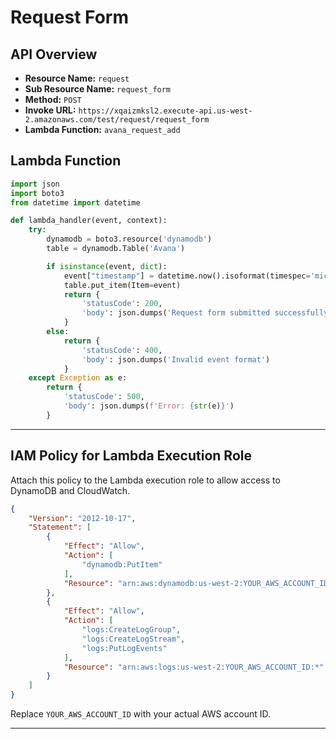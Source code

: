 # Request Form

## API Overview

- **Resource Name:** `request`
- **Sub Resource Name:** `request_form`
- **Method:** `POST`
- **Invoke URL:** `https://xqaizmksl2.execute-api.us-west-2.amazonaws.com/test/request/request_form`
- **Lambda Function:** `avana_request_add`



## **Lambda Function**

```python
import json
import boto3
from datetime import datetime

def lambda_handler(event, context):
    try:
        dynamodb = boto3.resource('dynamodb')
        table = dynamodb.Table('Avana')

        if isinstance(event, dict):
            event["timestamp"] = datetime.now().isoformat(timespec='microseconds')
            table.put_item(Item=event)
            return {
                'statusCode': 200,
                'body': json.dumps('Request form submitted successfully!')
            }
        else:
            return {
                'statusCode': 400,
                'body': json.dumps('Invalid event format')
            }
    except Exception as e:
        return {
            'statusCode': 500,
            'body': json.dumps(f'Error: {str(e)}')
        }
```
---

## **IAM Policy for Lambda Execution Role**

Attach this policy to the Lambda execution role to allow access to DynamoDB and CloudWatch.

```json
{
    "Version": "2012-10-17",
    "Statement": [
        {
            "Effect": "Allow",
            "Action": [
                "dynamodb:PutItem"
            ],
            "Resource": "arn:aws:dynamodb:us-west-2:YOUR_AWS_ACCOUNT_ID:table/Avana"
        },
        {
            "Effect": "Allow",
            "Action": [
                "logs:CreateLogGroup",
                "logs:CreateLogStream",
                "logs:PutLogEvents"
            ],
            "Resource": "arn:aws:logs:us-west-2:YOUR_AWS_ACCOUNT_ID:*"
        }
    ]
}
```

Replace `YOUR_AWS_ACCOUNT_ID` with your actual AWS account ID.

---
